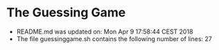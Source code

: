 # The Guessing Game
- README.md was updated on: Mon Apr  9 17:58:44 CEST 2018
- The file guessinggame.sh contains the following number of lines: 27
